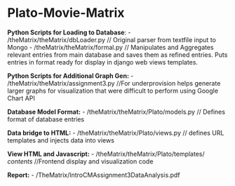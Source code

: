 # Plato-Movie-Matrix

<b>Python Scripts for Loading to Database</b>:
      - /theMatrix/theMatrix/dbLoader.py // Original parser from textfile input to Mongo
      - /theMatrix/theMatrix/formal.py // Manipulates and Aggregates relevant entries from main database and saves them as refined entries. Puts entries in format ready for display in django                                            web views templates.

<b>Python Scripts for Additional Graph Gen:</b>
      - /theMatrix/theMatrix/assignment3.py //For underprovision helps generate larger graphs for visualization that were difficult to perform using Google Chart API

<b>Database Model Format:</b>
      - /theMatrix/theMatrix/Plato/models.py // Defines format of database entries

<b>Data bridge to HTML:</b>
     - /theMatrix/theMatrix/Plato/views.py // defines URL templates and injects data into views      

<b>View HTML and Javascript:</b>
     - /theMatrix/theMatrix/Plato/templates/ *contents* //Frontend display and visualization code

<b>Report:</b>
    - /TheMatrix/IntroCMAssignment3DataAnalysis.pdf
